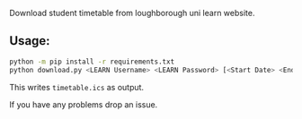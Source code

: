 Download student timetable from loughborough uni learn website.

## Usage:

```sh
python -m pip install -r requirements.txt
python download.py <LEARN Username> <LEARN Password> [<Start Date> <End Date>]
```

This writes `timetable.ics` as output.

If you have any problems drop an issue.
